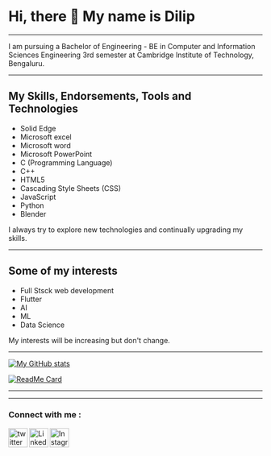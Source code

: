 # Hi, there 👋  My name is Dilip
---

I am pursuing a Bachelor of Engineering - BE in Computer and Information Sciences Engineering 3rd semester at Cambridge Institute of Technology, Bengaluru.

---

## My Skills, Endorsements, Tools and Technologies
 
 - Solid Edge
 - Microsoft excel
 - Microsoft word
 - Microsoft PowerPoint
 - C (Programming Language) 
 - C++
 - HTML5
 - Cascading Style Sheets (CSS)
 - JavaScript
 - Python
 - Blender

 I always try to explore new technologies and continually upgrading my skills.

---

## Some of my interests

- Full Stsck web development
- Flutter 
- AI
- ML
- Data Science

My interests will be increasing but don't change.

---

[![My GitHub stats](https://github-readme-stats.vercel.app/api?username=dilipkn007&show_icons=true&title_color=fff&icon_color=007ACC&text_color=9f9f9f&bg_color=151515)](# "My portfolio website")

[![ReadMe Card](https://github-readme-stats.vercel.app/api/pin/?username=dilipkn007&repo=first-contributions&title_color=fff&icon_color=007ACC&text_color=9f9f9f&bg_color=151515)](https://github.com/dilipkn007/first-contributions)

---
---

### Connect with me :

[<img align="left" alt="twitter" width="38px"  src="https://cdn.jsdelivr.net/npm/simple-icons@3.13.0/icons/twitter.svg" />](https://twitter.com/Dilip96730313 "twitter") 
[<img align="left" alt="LinkedIn" width="38px" src="https://cdn.jsdelivr.net/npm/simple-icons@3.13.0/icons/linkedin.svg" />](https://www.linkedin.com/in/dilipdilip007/ "LinkedIn")
[<img align="left" alt="Instagram" width="38px" src="https://cdn.jsdelivr.net/npm/simple-icons@3.13.0/icons/instagram.svg" />](https://www.instagram.com/dilip_k_n/ "Instagram")    

